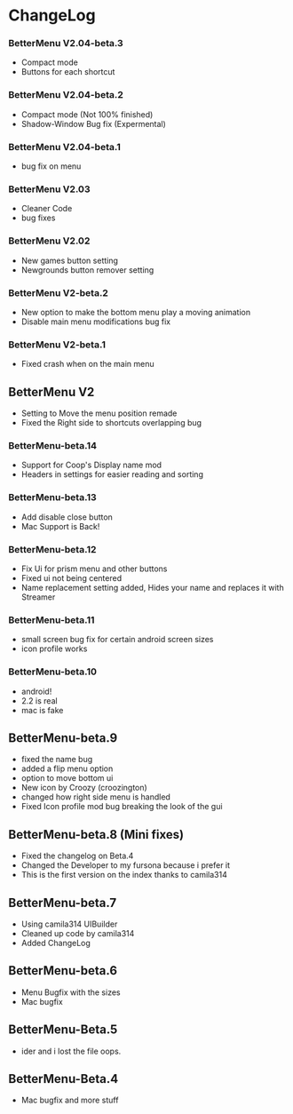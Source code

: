 # ChangeLog
### BetterMenu V2.04-beta.3
* Compact mode 
* Buttons for each shortcut
### BetterMenu V2.04-beta.2
* Compact mode (Not 100% finished)
* Shadow-Window Bug fix (Expermental)
### BetterMenu V2.04-beta.1
* bug fix on menu
### BetterMenu V2.03
* Cleaner Code
* bug fixes
### BetterMenu V2.02
* New games button setting
* Newgrounds button remover setting
### BetterMenu V2-beta.2
* New option to make the bottom menu play a moving animation
* Disable main menu modifications bug fix 
### BetterMenu V2-beta.1
* Fixed crash when on the main menu
## BetterMenu V2
* Setting to Move the menu position remade
* Fixed the Right side to shortcuts overlapping bug
### BetterMenu-beta.14
* Support for Coop's Display name mod
* Headers in settings for easier reading and sorting
### BetterMenu-beta.13
* Add disable close button
* Mac Support is Back!
### BetterMenu-beta.12
* Fix Ui for prism menu and other buttons
* Fixed ui not being centered
* Name replacement setting added, Hides your name and replaces it with Streamer
### BetterMenu-beta.11
* small screen bug fix for certain android screen sizes
* icon profile works
### BetterMenu-beta.10
* android!
* 2.2 is real
* mac is fake
## BetterMenu-beta.9
* fixed the name bug
* added a flip menu option
* option to move bottom ui
* New icon by Croozy (croozington)
* changed how right side menu is handled 
* Fixed Icon profile mod bug breaking the look of the gui
## BetterMenu-beta.8 (Mini fixes)
* Fixed the changelog on Beta.4
* Changed the Developer to my fursona because i prefer it
* This is the first version on the index thanks to camila314
## BetterMenu-beta.7
* Using camila314 UIBuilder
* Cleaned up code by camila314
* Added ChangeLog
## BetterMenu-beta.6
* Menu Bugfix with the sizes
* Mac bugfix
## BetterMenu-Beta.5
* ider and i lost the file oops.
## BetterMenu-Beta.4
* Mac bugfix and more stuff
